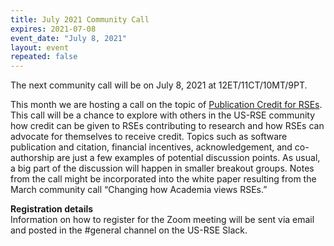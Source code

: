 ```yaml
---
title: July 2021 Community Call
expires: 2021-07-08
event_date: "July 8, 2021"
layout: event
repeated: false
---
```


The next community call will be on July 8, 2021 at 12ET/11CT/10MT/9PT.

This month we are hosting a call on the topic of [Publication Credit for RSEs](https://github.com/USRSE/monthly-community-calls/issues/2). This call will be a chance to explore with others in the US-RSE community how credit can be given to RSEs contributing to research and how RSEs can advocate for themselves to receive credit. Topics such as software publication and citation, financial incentives, acknowledgement, and co-authorship are just a few examples of potential discussion points. As usual, a big part of the discussion will happen in smaller breakout groups. Notes from the call might be incorporated into the white paper resulting from the March community call “Changing how Academia views RSEs.”

**Registration details**  
Information on how to register for the Zoom meeting will be sent via email and posted in the #general channel on the US-RSE Slack.
